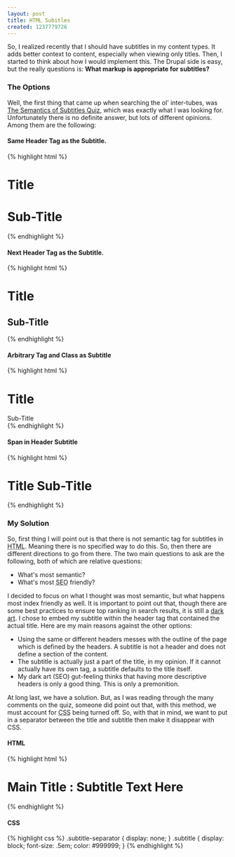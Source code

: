 ```yaml
---
layout: post
title: HTML Subitles
created: 1237779726
---
```


So, I realized recently that I should have subtitles in my content types.  It adds better context to content, especially when viewing only titles.  Then, I started to think about how I would implement this.  The Drupal side is easy, but the really questions is: **What markup is appropriate for subtitles?**

### The Options

Well, the first thing that came up when searching the ol' inter-tubes, was [The Semantics of Subtitles Quiz](http://www.quirksmode.org/blog/archives/2007/10/toughquiz_vii_t.html), which was exactly what I was looking for.  Unfortunately there is no definite answer, but lots of different opinions.  Among them are the following:

#### Same Header Tag as the Subtitle.


<div>
{% highlight html %}
<h1>Title</h1>
<h1>Sub-Title</h1>
{% endhighlight %}
</div>


#### Next Header Tag as the Subtitle.


<div>
{% highlight html %}
<h1>Title</h1>
<h2>Sub-Title</h2>
{% endhighlight %}
</div>


#### Arbitrary Tag and Class as Subtitle


<div>
{% highlight html %}
<h1>Title</h1>
<div class="subtitle">Sub-Title</div>
{% endhighlight %}
</div>


#### Span in Header Subtitle


<div>
{% highlight html %}
<h1>Title <span class="subtitle">Sub-Title</span></h1>
{% endhighlight %}
</div>


### My Solution

So, first thing I will point out is that there is not semantic tag for subtitles in <acronym title="Hypertext Markup Language">HTML</acronym>.  Meaning there is no specified way to do this.  So, then there are different directions to go from there.  The two main questions to ask are the following, both of which are relative questions:

* What's most semantic?
* What's most <acronym title="Search Engine Optimization">SEO</acronym> friendly?

I decided to focus on what I thought was most semantic, but what happens most index friendly as well.  It is important to point out that, though there are some best practices to ensure top ranking in search results, it is still a [dark art](http://www.beanstalk-inc.com/articles/seo/dark-arts.html).  I chose to embed my subtitle within the header tag that contained the actual title.  Here are my main reasons against the other options:

* Using the same or different headers messes with the outline of the page which is defined by the headers.  A subtitle is not a header and does not define a section of the content.
* The subtitle is actually just a part of the title, in my opinion.  If it cannot actually have its own tag, a subtitle defaults to the title itself.
* My dark art (SEO) gut-feeling thinks that having more descriptive headers is only a good thing.  This is only a premonition.

At long last, we have a solution.  But, as I was reading through the many comments on the quiz, someone did point out that, with this method, we must account for <acronym title="Cascading Style Sheets">CSS</acronym> being turned off.  So, with that in mind, we want to put in a separator between the title and subtitle then make it disappear with CSS.

#### HTML


<div>
{% highlight html %}
<h1> Main Title
  <span class="subtitle-separator">
  : 
  </span>
  <span class="subtitle">
   Subtitle Text Here
  </span>
</h1>
{% endhighlight %}
</div>


#### CSS


<div>
{% highlight css %}
.subtitle-separator { display: none; }
.subtitle {
  display: block;
  font-size: .5em;
  color: #999999;
}
{% endhighlight %}
</div>
